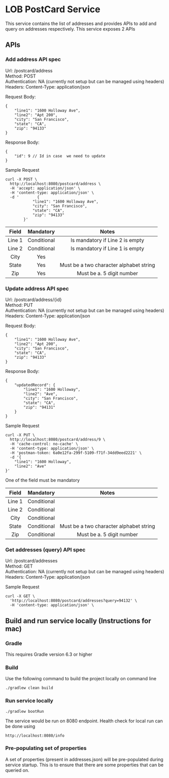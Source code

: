 # LOB PostCard Service
This service contains the list of addresses and provides APIs to add and query on addresses respectively.
This service exposes 2 APIs

## APIs

### Add address API spec

Url: /postcard/address <br/>
Method: POST <br/>
Authentication: NA (currently not setup but can be managed using headers) <br/>
Headers: Content-Type: application/json <br/>

Request Body: 
````
{
    "line1": "1600 Holloway Ave",
    "line2": "Apt 200",
    "city": "San Francisco",
    "state": "CA",
    "zip": "94133"
}
````
Response Body:

```
{
    "id": 9 // Id in case  we need to update
}
```


Sample Request
```
curl -X POST \
  http://localhost:8080/postcard/address \
  -H 'accept: application/json' \
  -H 'content-type: application/json' \
  -d '        {
            "line1": "1600 Holloway Ave",
            "city": "San Francisco",
            "state": "CA",
            "zip": "94133"
        }'
```

|  <b>Field</b> |  <b>Mandatory</b>  |                  <b>Notes  </b>             |
|:------:|:-----------:|:---------------------------------------:|
| Line 1 | Conditional | Is mandatory if Line 2 is empty         |
| Line 2 | Conditional | Is mandatory if Line 1 is empty         |
|  City  |     Yes     |                                         |
|  State |     Yes     | Must be a two character alphabet string |
|   Zip  |     Yes     | Must be a. 5 digit number               |

### Update address API spec

Url: /postcard/address/{id} <br/>
Method: PUT <br/>
Authentication: NA (currently not setup but can be managed using headers) <br/>
Headers: Content-Type: application/json <br/>

Request Body: 
````
{
    "line1": "1600 Holloway Ave",
    "line2": "Apt 200",
    "city": "San Francisco",
    "state": "CA",
    "zip": "94133"
}
````

Response Body:

```
{
    "updatedRecord": {
        "line1": "1600 Holloway",
        "line2": "Ave",
        "city": "San Francisco",
        "state": "CA",
        "zip": "94131"
    }
}

```
 
Sample Request
```
curl -X PUT \
  http://localhost:8080/postcard/address/9 \
  -H 'cache-control: no-cache' \
  -H 'content-type: application/json' \
  -H 'postman-token: 6a0e12fa-299f-5109-f71f-34dd9eed2221' \
  -d '{
	"line1": "1600 Holloway",
	"line2": "Ave"
}'
```
One of the field must be mandatory

|  <b>Field</b> |  <b>Mandatory</b>  |                  <b>Notes  </b>             |
|:------:|:-----------:|:---------------------------------------:|
| Line 1 | Conditional |          |
| Line 2 | Conditional |       |
|  City  | Conditional     |                                         |
|  State | Conditional     | Must be a two character alphabet string |
|   Zip  |  Conditional     | Must be a. 5 digit number               |



### Get addresses (query) API spec

Url: /postcard/addresses <br/>
Method: GET <br/>
Authentication: NA (currently not setup but can be managed using headers) <br/>
Headers: Content-Type: application/json <br/>

Sample Request

```
curl -X GET \
  'http://localhost:8080/postcard/addresses?query=94132' \
  -H 'content-type: application/json' \
```

## Build and run service locally (Instructions for mac)

### Gradle

This requires Gradle version 6.3 or higher

### Build

Use the following command to build the project locally on command line

```
./gradlew clean build
```

### Run service locally

```
./gradlew bootRun
```

The service would be run on 8080 endpoint. Health check for local run can be done using

```
http://localhost:8080/info
```

### Pre-populating set of properties

A set of properties (present in addresses.json) will be pre-populated during service
startup. This is to ensure that there are some properties that can be queried on.